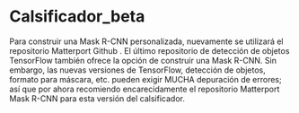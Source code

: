 # Calsificador_beta

Para construir una Mask R-CNN personalizada, nuevamente se utilizará el  repositorio Matterport Github . El último repositorio de detección de objetos TensorFlow también ofrece la opción de construir una Mask R-CNN. Sin embargo, las nuevas versiones de TensorFlow, detección de objetos, formato para máscara, etc. pueden exigir MUCHA depuración de errores; así que por ahora recomiendo encarecidamente el repositorio Matterport Mask R-CNN para esta versión del calsificador.
